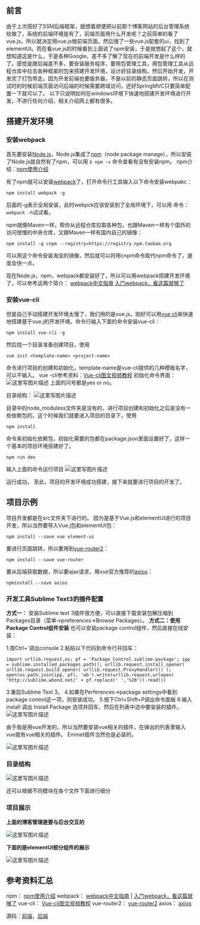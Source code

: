 ## **前言**
由于上次搭好了SSM后端框架，就想着顺便把以前那个博客网站的后台管理系统给做了，系统的后端环境是有了，前端页面用什么开发呢？之前简单的看了vue.js，所以就决定用vue.js做前端页面，然后搜了一些vue.js配套的ui，找到了elementUI。而在看vue.js的时候看到上面说了npm安装，于是就想起了这个，就想知道这是什么，于是各种Google，差不多了解了现在的前端开发是什么样的了。感觉是跟后端差不多，要安装服务程序，要用包管理工具，用包管理工具从远程仓库中拉去各种框架的包来搭建开发环境，设计好目录结构，然后开始开发，开发完了打包带走。因为开发前端也要服务器，不是以前的静态页面跳转，所以在测试时的时候前端页面访问后端的时候需要跨域访问，还好SpringMVC只要简单配置一下就可以了。
以下只说明如何在windows环境下快速地搭建开发环境进行开发，不进行任何介绍，相关介绍网上都有很多。
## **搭建开发环境**
### **安装webpack**
首先要安装[Node.js](https://nodejs.org/en/download/)，Node.js集成了[npm](https://docs.npmjs.com/)（node package manage），所以安装了Node.js就自然有了npm，可以用	`$ npm -v` 命令查看有没有安装npm。 
npm介绍：[npm使用介绍](http://www.runoob.com/nodejs/nodejs-npm.html)

有了npm就可以安装[webpack](https://webpack.github.io/docs/)了，打开命令行工具输入以下命令安装webpakc：

	npm install webpack -g
后面的-g表示全局安装，此时webpck应该安装到了全局环境下，可以用	命令：`webpack -h`试试看。

npm就像Maven一样，帮你从远程仓库拉取各种包，也跟Maven一样有个国外的访问很慢的中央仓库，又跟Maven一样有国内自己的镜像：

	npm install -g cnpm --registry=https://registry.npm.taobao.org
可以用这个命令安装淘宝的镜像，然后就可以将用cnpm命令取代npm命令了，速度会快一点。

现在Node.js，npm，webpack都安装好了，所以可以用webpack搭建开发环境了，可以参考这两个简介：
[webpack中文指南](http://zhaoda.net/webpack-handbook/install.html)
[入门webpack，看这篇就够了](http://www.jianshu.com/p/42e11515c10f)

### **安装vue-cli**
但是自己手动搭建开发环境太慢了，我们用的是vue.js，刚好可以用[vue cli](https://github.com/vuejs/vue-cli)来快速地搭建基于vue.j的开发环境，命令行输入下面的命令安装vue-cli：

	npm install vue-cli -g
然后找一个目录准备创建项目，使用

	vue init <template-name> <project-name>
命令进行项目的创建和初始化，template-name是vue-cli提供的几种模板名字，可以不输入。
vue -cli参考资料：[Vue-cli图文视频教程](https://juejin.im/entry/58f48484da2f60005d3cb46c)
初始化命令界面：
![这里写图片描述](http://img.blog.csdn.net/20170711114301555?watermark/2/text/aHR0cDovL2Jsb2cuY3Nkbi5uZXQvTmljb3J1aQ==/font/5a6L5L2T/fontsize/400/fill/I0JBQkFCMA==/dissolve/70/gravity/SouthEast)
上面的问号都是yes or no。

目录结构：
![这里写图片描述](http://img.blog.csdn.net/20170711114612448?watermark/2/text/aHR0cDovL2Jsb2cuY3Nkbi5uZXQvTmljb3J1aQ==/font/5a6L5L2T/fontsize/400/fill/I0JBQkFCMA==/dissolve/70/gravity/SouthEast)

目录中的node_moduless文件夹是没有的，进行项目创建和初始化之后是没有一些依赖包的，这个时候我们就要进入项目的目录下，使用

	npm install
命令来初始化依赖包，初始化需要的包都在package.json里面设置好了，这样一个基本的项目环境搭建好了。

	npm run dev
输入上面的命令运行项目
![这里写图片描述](http://img.blog.csdn.net/20170711115302640?watermark/2/text/aHR0cDovL2Jsb2cuY3Nkbi5uZXQvTmljb3J1aQ==/font/5a6L5L2T/fontsize/400/fill/I0JBQkFCMA==/dissolve/70/gravity/SouthEast)

运行成功。
至此，项目的开发环境成功搭建，接下来就要进行项目的开发了。

## **项目示例**
项目开发都是在src文件夹下进行的。
因为是基于Vue.js和elementUI进行的项目开发，所以当然要导入Vue.j包和elementUI包：

	npm install --save vue element-ui
要进行页面跳转，所以要用到[vue-router2](https://router.vuejs.org/zh-cn/)：

	npm install --save vue-router
要从后端获取数据，所以要ajax请求，用vue官方推荐的[axios](https://www.kancloud.cn/yunye/axios/234845)：

	npminstall --save axios

### **开发工具Sublime Text3的插件配置**
**方式一：**
安装Sublime text 3插件很方便，可以直接下载安装包解压缩到Packages目录（菜单->preferences->Browse Packages）。
**方式二：使用Package Control组件安装**
也可以安装package control组件，然后直接在线安装：

1.按Ctrl+`调出console
2.粘贴以下代码到命令行并回车：
```
import urllib.request,os; pf = 'Package Control.sublime-package'; ipp = sublime.installed_packages_path(); urllib.request.install_opener( urllib.request.build_opener( urllib.request.ProxyHandler()) ); open(os.path.join(ipp, pf), 'wb').write(urllib.request.urlopen( 'http://sublime.wbond.net/' + pf.replace(' ','%20')).read())
```
3.重启Sublime Text 3。
4.如果在Perferences->package settings中看到package control这一项，则安装成功。
5.按下Ctrl+Shift+P调出命令面板
6.输入install 调出 Install Package 选项并回车，然后在列表中选中要安装的插件。
![这里写图片描述](http://img.blog.csdn.net/20170711123058279?watermark/2/text/aHR0cDovL2Jsb2cuY3Nkbi5uZXQvTmljb3J1aQ==/font/5a6L5L2T/fontsize/400/fill/I0JBQkFCMA==/dissolve/70/gravity/SouthEast)


由于我是用vue开发的，所以当然要安装vue相关的插件，在弹出的列表里输入vue就有vue相关的插件。
Emmet插件当然也是必装的。


![这里写图片描述](http://img.blog.csdn.net/20170711123306109?watermark/2/text/aHR0cDovL2Jsb2cuY3Nkbi5uZXQvTmljb3J1aQ==/font/5a6L5L2T/fontsize/400/fill/I0JBQkFCMA==/dissolve/70/gravity/SouthEast)

### **目录结构**
![这里写图片描述](http://img.blog.csdn.net/20170711124146215?watermark/2/text/aHR0cDovL2Jsb2cuY3Nkbi5uZXQvTmljb3J1aQ==/font/5a6L5L2T/fontsize/400/fill/I0JBQkFCMA==/dissolve/70/gravity/SouthEast)

还可以根据不同模块在各个文件下面进行细分
### **项目展示**
**上面的博客管理是要与后台交互的**

![这里写图片描述](http://img.blog.csdn.net/20170711124330233?watermark/2/text/aHR0cDovL2Jsb2cuY3Nkbi5uZXQvTmljb3J1aQ==/font/5a6L5L2T/fontsize/400/fill/I0JBQkFCMA==/dissolve/70/gravity/SouthEast)

**下面的是elementUI部分组件的展示**

![这里写图片描述](http://img.blog.csdn.net/20170711124515108?watermark/2/text/aHR0cDovL2Jsb2cuY3Nkbi5uZXQvTmljb3J1aQ==/font/5a6L5L2T/fontsize/400/fill/I0JBQkFCMA==/dissolve/70/gravity/SouthEast)

## **参考资料汇总**
npm： [npm使用介绍](http://www.runoob.com/nodejs/nodejs-npm.html)
webpack： [webpack中文指南](http://zhaoda.net/webpack-handbook/install.html)  |  [入门webpack，看这篇就够了](http://www.jianshu.com/p/42e11515c10f)
vue-cli： [Vue-cli图文视频教程](https://juejin.im/entry/58f48484da2f60005d3cb46c)
vue-router2： [vue-router2](https://router.vuejs.org/zh-cn/)
axios： [axios](https://www.kancloud.cn/yunye/axios/234845)

源码：[前端](https://github.com/OverrideRe/vue-elementui-demo)，[后端](https://github.com/OverrideRe/ssm)
